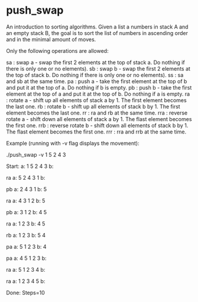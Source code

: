 # push_swap
An introduction to sorting algorithms. 
Given a list a numbers in stack A and an empty stack B, the goal is to sort the list of numbers in ascending order and in the minimal amount of moves.

Only the following operations are allowed:

sa : swap a - swap the first 2 elements at the top of stack a. Do nothing if there is only one or no elements).
sb : swap b - swap the first 2 elements at the top of stack b. Do nothing if there is only one or no elements).
ss : sa and sb at the same time.
pa : push a - take the first element at the top of b and put it at the top of a. Do nothing if b is empty.
pb : push b - take the first element at the top of a and put it at the top of b. Do nothing if a is empty.
ra : rotate a - shift up all elements of stack a by 1. The first element becomes the last one.
rb : rotate b - shift up all elements of stack b by 1. The first element becomes the last one.
rr : ra and rb at the same time.
rra : reverse rotate a - shift down all elements of stack a by 1. The flast element becomes the first one.
rrb : reverse rotate b - shift down all elements of stack b by 1. The flast element becomes the first one.
rrr : rra and rrb at the same time.

Example (running with -v flag displays the movement):

./push_swap -v 1 5 2 4 3

Start:
a: 1 5 2 4 3
b:

ra
a: 5 2 4 3 1
b:

pb
a: 2 4 3 1
b: 5

ra
a: 4 3 1 2
b: 5

pb
a: 3 1 2
b: 4 5

ra
a: 1 2 3
b: 4 5

rb
a: 1 2 3
b: 5 4

pa
a: 5 1 2 3
b: 4

pa
a: 4 5 1 2 3
b:

ra
a: 5 1 2 3 4
b:

ra
a: 1 2 3 4 5
b:

Done: Steps=10